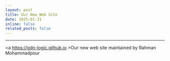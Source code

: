 ```yaml
---
layout: post
title: Our New Web Site
date: 2025-01-31
inline: false
related_posts: false
---
```


***

<a https://gdn-logic.github.io >Our new web site maintained by Rahman Mohammadpour</a> 


